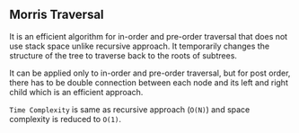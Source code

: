 ## Morris Traversal

It is an efficient algorithm for in-order and pre-order traversal that does not use stack space unlike recursive approach.
It temporarily changes the structure of the tree to traverse back to the roots of subtrees.

It can be applied only to in-order and pre-order traversal, but for post order, there has to be double connection between each node and its left and right child which is an efficient approach.

`Time Complexity` is same as recursive approach (`O(N)`) and space complexity is reduced to `O(1)`.
